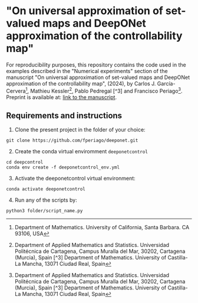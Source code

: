 # "On universal approximation of set-valued maps and DeepONet approximation of the controllability map"

For reproducibility purposes, this repository contains the code used in the examples described in the "Numerical experiments" section of the manuscript "On universal approximation of set-valued maps and DeepONet approximation of the controllability map", (2024), by Carlos J. García-Cervera[^1], Mathieu Kessler[^2], Pablo Pedregal [^3] and Francisco Periago[^2]. Preprint is available at: [link to the manuscript](https://multisimo.com/fpe/).

## Requirements and instructions 

1. Clone the present project in the folder of your choice:
```
git clone https://github.com/fperiago/deeponet.git
```
2. Create the conda virtual enviromment `deeponetcontrol` 
```
cd deepcontrol
conda env create -f deeponetcontrol_env.yml
```
3. Activate the deeponetcontrol virtual environment:
```
conda activate deeponetcontrol
```
4. Run any of the scripts by:
```
python3 folder/script_name.py
``` 



[^1]: Department of Mathematics. University of California, Santa Barbara. CA 93106, USA
[^2]: Department of Applied Mathematics and Statistics. Universidad Politécnica de Cartagena, Campus Muralla del Mar, 30202, Cartagena (Murcia), Spain
[^3] Department of Mathematics. University of Castilla-La Mancha, 13071 Ciudad Real, Spain
